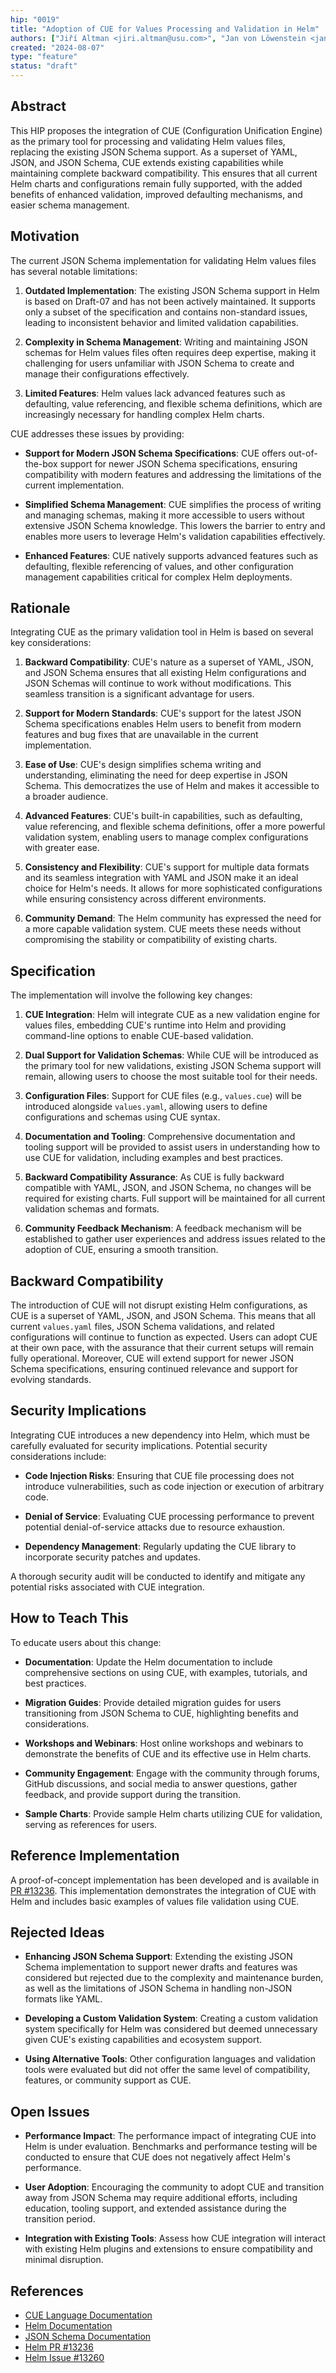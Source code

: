 ```yaml
---
hip: "0019"
title: "Adoption of CUE for Values Processing and Validation in Helm"
authors: ["Jiří Altman <jiri.altman@usu.com>", "Jan von Löwenstein <jan.von.loewenstein@sap.com>"]
created: "2024-08-07"
type: "feature"
status: "draft"
---
```


## Abstract

This HIP proposes the integration of CUE (Configuration Unification Engine) as the primary tool for processing and validating Helm values files, replacing the existing JSON Schema support. As a superset of YAML, JSON, and JSON Schema, CUE extends existing capabilities while maintaining complete backward compatibility. This ensures that all current Helm charts and configurations remain fully supported, with the added benefits of enhanced validation, improved defaulting mechanisms, and easier schema management.

## Motivation

The current JSON Schema implementation for validating Helm values files has several notable limitations:

1. **Outdated Implementation**: The existing JSON Schema support in Helm is based on Draft-07 and has not been actively maintained. It supports only a subset of the specification and contains non-standard issues, leading to inconsistent behavior and limited validation capabilities.

2. **Complexity in Schema Management**: Writing and maintaining JSON schemas for Helm values files often requires deep expertise, making it challenging for users unfamiliar with JSON Schema to create and manage their configurations effectively.

3. **Limited Features**: Helm values lack advanced features such as defaulting, value referencing, and flexible schema definitions, which are increasingly necessary for handling complex Helm charts.

CUE addresses these issues by providing:

- **Support for Modern JSON Schema Specifications**: CUE offers out-of-the-box support for newer JSON Schema specifications, ensuring compatibility with modern features and addressing the limitations of the current implementation.

- **Simplified Schema Management**: CUE simplifies the process of writing and managing schemas, making it more accessible to users without extensive JSON Schema knowledge. This lowers the barrier to entry and enables more users to leverage Helm's validation capabilities effectively.

- **Enhanced Features**: CUE natively supports advanced features such as defaulting, flexible referencing of values, and other configuration management capabilities critical for complex Helm deployments.

## Rationale

Integrating CUE as the primary validation tool in Helm is based on several key considerations:

1. **Backward Compatibility**: CUE's nature as a superset of YAML, JSON, and JSON Schema ensures that all existing Helm configurations and JSON Schemas will continue to work without modifications. This seamless transition is a significant advantage for users.

2. **Support for Modern Standards**: CUE's support for the latest JSON Schema specifications enables Helm users to benefit from modern features and bug fixes that are unavailable in the current implementation.

3. **Ease of Use**: CUE's design simplifies schema writing and understanding, eliminating the need for deep expertise in JSON Schema. This democratizes the use of Helm and makes it accessible to a broader audience.

4. **Advanced Features**: CUE's built-in capabilities, such as defaulting, value referencing, and flexible schema definitions, offer a more powerful validation system, enabling users to manage complex configurations with greater ease.

5. **Consistency and Flexibility**: CUE's support for multiple data formats and its seamless integration with YAML and JSON make it an ideal choice for Helm's needs. It allows for more sophisticated configurations while ensuring consistency across different environments.

6. **Community Demand**: The Helm community has expressed the need for a more capable validation system. CUE meets these needs without compromising the stability or compatibility of existing charts.

## Specification

The implementation will involve the following key changes:

1. **CUE Integration**: Helm will integrate CUE as a new validation engine for values files, embedding CUE's runtime into Helm and providing command-line options to enable CUE-based validation.

2. **Dual Support for Validation Schemas**: While CUE will be introduced as the primary tool for new validations, existing JSON Schema support will remain, allowing users to choose the most suitable tool for their needs.

3. **Configuration Files**: Support for CUE files (e.g., `values.cue`) will be introduced alongside `values.yaml`, allowing users to define configurations and schemas using CUE syntax.

4. **Documentation and Tooling**: Comprehensive documentation and tooling support will be provided to assist users in understanding how to use CUE for validation, including examples and best practices.

5. **Backward Compatibility Assurance**: As CUE is fully backward compatible with YAML, JSON, and JSON Schema, no changes will be required for existing charts. Full support will be maintained for all current validation schemas and formats.

6. **Community Feedback Mechanism**: A feedback mechanism will be established to gather user experiences and address issues related to the adoption of CUE, ensuring a smooth transition.

## Backward Compatibility

The introduction of CUE will not disrupt existing Helm configurations, as CUE is a superset of YAML, JSON, and JSON Schema. This means that all current `values.yaml` files, JSON Schema validations, and related configurations will continue to function as expected. Users can adopt CUE at their own pace, with the assurance that their current setups will remain fully operational. Moreover, CUE will extend support for newer JSON Schema specifications, ensuring continued relevance and support for evolving standards.

## Security Implications

Integrating CUE introduces a new dependency into Helm, which must be carefully evaluated for security implications. Potential security considerations include:

- **Code Injection Risks**: Ensuring that CUE file processing does not introduce vulnerabilities, such as code injection or execution of arbitrary code.

- **Denial of Service**: Evaluating CUE processing performance to prevent potential denial-of-service attacks due to resource exhaustion.

- **Dependency Management**: Regularly updating the CUE library to incorporate security patches and updates.

A thorough security audit will be conducted to identify and mitigate any potential risks associated with CUE integration.

## How to Teach This

To educate users about this change:

- **Documentation**: Update the Helm documentation to include comprehensive sections on using CUE, with examples, tutorials, and best practices.

- **Migration Guides**: Provide detailed migration guides for users transitioning from JSON Schema to CUE, highlighting benefits and considerations.

- **Workshops and Webinars**: Host online workshops and webinars to demonstrate the benefits of CUE and its effective use in Helm charts.

- **Community Engagement**: Engage with the community through forums, GitHub discussions, and social media to answer questions, gather feedback, and provide support during the transition.

- **Sample Charts**: Provide sample Helm charts utilizing CUE for validation, serving as references for users.

## Reference Implementation

A proof-of-concept implementation has been developed and is available in [PR #13236](https://github.com/helm/helm/pull/13236). This implementation demonstrates the integration of CUE with Helm and includes basic examples of values file validation using CUE.

## Rejected Ideas

- **Enhancing JSON Schema Support**: Extending the existing JSON Schema implementation to support newer drafts and features was considered but rejected due to the complexity and maintenance burden, as well as the limitations of JSON Schema in handling non-JSON formats like YAML.

- **Developing a Custom Validation System**: Creating a custom validation system specifically for Helm was considered but deemed unnecessary given CUE's existing capabilities and ecosystem support.

- **Using Alternative Tools**: Other configuration languages and validation tools were evaluated but did not offer the same level of compatibility, features, or community support as CUE.

## Open Issues

- **Performance Impact**: The performance impact of integrating CUE into Helm is under evaluation. Benchmarks and performance testing will be conducted to ensure that CUE does not negatively affect Helm's performance.

- **User Adoption**: Encouraging the community to adopt CUE and transition away from JSON Schema may require additional efforts, including education, tooling support, and extended assistance during the transition period.

- **Integration with Existing Tools**: Assess how CUE integration will interact with existing Helm plugins and extensions to ensure compatibility and minimal disruption.

## References

- [CUE Language Documentation](https://cuelang.org/docs/)
- [Helm Documentation](https://helm.sh/docs/)
- [JSON Schema Documentation](https://json-schema.org/)
- [Helm PR #13236](https://github.com/helm/helm/pull/13236)
- [Helm Issue #13260](https://github.com/helm/helm/issues/13260)
